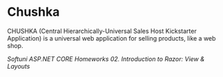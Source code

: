# Chushka
CHUSHKA (Central Hierarchically-Universal Sales Host Kickstarter Application) is a universal web application for selling products, like a web shop.

*Softuni ASP.NET CORE Homeworks*
*02. Introduction to Razor: View & Layouts*
